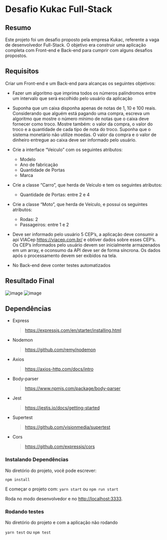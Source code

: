 # Desafio Kukac Full-Stack

## Resumo

Este projeto foi um desafio proposto pela empresa Kukac, referente a vaga de desenvolvedor Full-Stack. O objetivo era construir uma aplicação completa com Front-end e Back-end para cumprir com alguns desafios propostos.

## Requisitos

Criar um Front-end e um Back-end para alcanças os seguintes objetivos:

- Fazer um algoritmo que imprima todos os números palíndromos entre um intervalo que será escolhido pelo usuário da aplicação

- Suponha que um caixa disponha apenas de notas de 1, 10 e 100 reais. Considerando que
  alguém está pagando uma compra, escreva um algoritmo que mostre o número mínimo de
  notas que o caixa deve fornecer como troco.
  Mostre também: o valor da compra, o valor do troco e a quantidade de cada tipo de nota do
  troco. Suponha que o sistema monetário não utilize moedas.
  O valor da compra e o valor de dinheiro entregue ao caixa deve ser informado pelo usuário.

- Crie a interface “Veiculo” com os seguintes atributos:
  <ul>
    <li>Modelo</li>
    <li>Ano de fabricação</li>
    <li>Quantidade de Portas</li>
    <li>Marca</li>
  </ul>

- Crie a classe “Carro”, que herda de Veículo e tem os seguintes atributos:
  <ul>
    <li>Quantidade de Portas: entre 2 e 4</li>
  </ul>

- Crie a classe “Moto”, que herda de Veículo, e possui os seguintes atributos:
  <ul>
    <li>Rodas: 2</li>
    <li>Passageiros: entre 1 e 2</li>
  </ul>

- Deve ser informado pelo usuário 5 CEP’s, a aplicação deve consumir a api VIACep <a href="https://viacep.com.br/">https://viacep.com.br/</a> e obtiver dados sobre esses CEP’s. Os CEP’s informados pelo usuário devem ser inicialmente armazenados em um array, e oconsumo da API deve ser de forma síncrona. Os dados após o processamento devem ser exibidos na tela.

- No Back-end deve conter testes automatizados

## Resultado Final

![image](https://user-images.githubusercontent.com/78332530/146692522-90e3ea00-ae02-4771-ba7f-1ce3a2333a66.jpg)
![image](https://user-images.githubusercontent.com/78332530/146692538-f19bdda7-ef35-4c83-8d5d-feaea960790c.jpg)

## Dependências

- Express
  > https://expressjs.com/en/starter/installing.html
- Nodemon
  > https://github.com/remy/nodemon
- Axios
  > https://axios-http.com/docs/intro
- Body-parser
  > https://www.npmjs.com/package/body-parser
- Jest
  > https://jestjs.io/docs/getting-started
- Supertest
  > https://github.com/visionmedia/supertest
- Cors
  > https://github.com/expressjs/cors

### Instalando Dependências

No diretório do projeto, você pode escrever:

`npm install`

E começar o projeto com:
`yarn start`
ou
`npm run start`

Roda no modo desenvolvedor e no [http://localhost:3333](http://localhost:3333).

### Rodando testes

No diretório do projeto e com a aplicação não rodando

`yarn test`
ou
`npm test`

